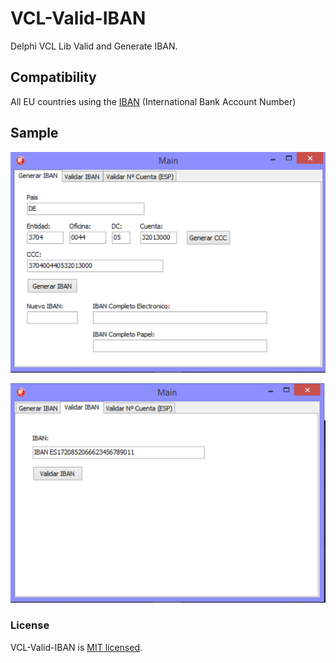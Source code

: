 # VCL-Valid-IBAN

Delphi VCL Lib Valid and Generate IBAN.

## Compatibility

All EU countries using the [IBAN](https://es.wikipedia.org/wiki/International_Bank_Account_Number) (International Bank Account Number)

## Sample

![generate](./doc/imgs/genera.png)

![valid](./doc/imgs/valida.png)

### License

VCL-Valid-IBAN is [MIT licensed](./LICENSE).
